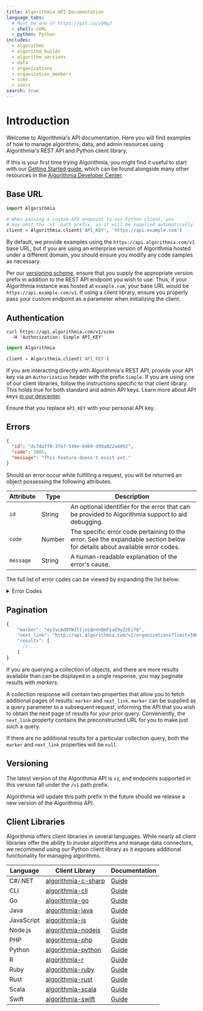 ```yaml
---
title: Algorithmia API Documentation
language_tabs:
  # Must be one of https://git.io/vQNgJ
  - shell: cURL
  - python: Python
includes:
  - algorithms
  - algorithm_builds
  - algorithm_versions
  - data
  - organizations
  - organization_members
  - scms
  - users 
search: true
---
```

# Introduction

Welcome to Algorithmia's API documentation. Here you will find examples of how to manage algorithms, data, and admin resources using Algorithmia's REST API and Python client library.

If this is your first time trying Algorithmia, you might find it useful to start with our [Getting Started guide](/getting-started), which can be found alongside many other resources in the [Algorithmia Developer Center](/developers).

## Base URL

```python
import Algorithmia

# When passing a custom API endpoint to our Python client, you 
# may omit the `v1` path prefix, as it will be supplied automatically.
client = Algorithmia.client('API_KEY', 'https://api.example.com')
```

By default, we provide examples using the `https://api.algorithmia.com/v1` base URL, but if you are using an enterprise version of Algorithmia hosted under a different domain, you should ensure you modify any code samples as necessary.

Per our [versioning scheme](#versioning), ensure that you supply the appropriate version prefix in addition to the REST API endpoint you wish to use. Thus, if your Algorithmia instance was hosted at `example.com`, your base URL would be `https://api.example.com/v1`. If using a client library, ensure you properly pass your custom endpoint as a parameter when initializing the client.

## Authentication

```shell
curl https://api.algorithmia.com/v1/scms
  -H 'Authorization: Simple API_KEY'
```

```python
import Algorithmia

client = Algorithmia.client('API_KEY')
```


If you are interacting directly with Algorithmia's REST API, provide your API key via an `Authorization` header with the prefix `Simple`. If you are using one of our client libraries, follow the instructions specific to that client library. This holds true for both standard and admin API keys. Learn more about API keys [in our devcenter](/developers/platform/customizing-api-keys).

<aside class="notice">
Ensure that you replace <code>API_KEY</code> with your personal API key.
</aside>

## Errors

```json
{
  "id": "dc7daff0-37e7-549e-b469-d9da822a4092",
  "code": 5005,
  "message": "This feature doesn't exist yet."
}
```

Should an error occur while fulfilling a request, you will be returned an object possessing the following attributes. 

|Attribute|Type|Description|
|-|-|-|
|`id`|String|An optional identifier for the error that can be provided to Algorithmia support to aid debugging.|
|`code`|Number|The specific error code pertaining to the error. See the expandable section below for details about available error codes.|
|`message`|String|A human-readable explanation of the error's cause.|

The full list of error codes can be viewed by expanding the list below:

<details>
  <summary>Error Codes</summary>
  <table>
    <thead>
      <tr>
        <th>Code</th>
        <th>Description</th>
      </tr>
    </thead>
    <tbody>
      <tr><td>1000</td><td>The requested algorithm was not found.</td></tr>
      <tr><td>1001</td><td>An algorithm with the requested name does not exist.</td></tr>
      <tr><td>1002</td><td>An algorithm with the requested name already exists.</td></tr>
      <tr><td>1003</td><td>The package set does not exist.</td></tr>
      <tr><td>1004</td><td>The package set build doest not exist.</td></tr>
      <tr><td>1005</td><td>The package does not exist.</td></tr>
      <tr><td>1006</td><td>Unable to update package set.</td></tr>
      <tr><td>1007</td><td>Version already published. Please compile your algorithm.</td></tr>
      <tr><td>1008</td><td>Failed to create algorithm on backing SCM.</td></tr>
      <tr><td>1009</td><td>An algorithm with the requested ID does not exist.</td></tr>
      <tr><td>2001</td><td>Caller is not authorized to perform the operation.</td></tr>
      <tr><td>2002</td><td>Unknown or invalid API key.</td></tr>
      <tr><td>2011</td><td>A package with that name already exists.</td></tr>
      <tr><td>2012</td><td>Invalid build status.</td></tr>
      <tr><td>2013</td><td>Invalid JSON.</td></tr>
      <tr><td>2014</td><td>Invalid build image.</td></tr>
      <tr><td>2015</td><td>Invalid request.</td></tr>
      <tr><td>2016</td><td>Invalid JSON for package set contents.</td></tr>
      <tr><td>2017</td><td>The status is invalid or the operation is not valid for a package set with its status.</td></tr>
      <tr><td>2018</td><td>Request body is invalid, missing field: 'owner'.</td></tr>
      <tr><td>3000</td><td>The requested user was not found.</td></tr>
      <tr><td>3001</td><td>Malformed user JSON in request.</td></tr>
      <tr><td>3003</td><td>The username is already taken.</td></tr>
      <tr><td>3004</td><td>The email address is already taken by a different username.</td></tr>
      <tr><td>3005</td><td>Not all required fields have been provided.</td></tr>
      <tr><td>3007</td><td>The username in the request body does not match the username in the request path.</td></tr>
      <tr><td>3008</td><td>Updating the email of a user is not allowed.</td></tr>
      <tr><td>3009</td><td>Invalid sign-up form.</td></tr>
      <tr><td>3010</td><td>Invalid JSON to create a package.</td></tr>
      <tr><td>3100</td><td>The requested organization was not found.</td></tr>
      <tr><td>3101</td><td>An organization already exists with this name.</td></tr>
      <tr><td>3102</td><td>Unable to remove the last owner of an organization.</td></tr>
      <tr><td>3104</td><td>Failed to reserve an organization user while adding an organization.</td></tr>
      <tr><td>3103</td><td>Malformed organization JSON in request.</td></tr>
      <tr><td>3105</td><td>Favicon cannot exceed maximum size.</td></tr>
      <tr><td>3106</td><td>Invalid file to upload.</td></tr>
      <tr><td>3107</td><td>Logo cannot exceed maximum size.</td></tr>
      <tr><td>4001</td><td>The request algorithm language is not known.</td></tr>
      <tr><td>4002</td><td>The requested algorithm language does not support this feature.</td></tr>
      <tr><td>4003</td><td>Malformed package set JSON in request.</td></tr>
      <tr><td>4004</td><td>The requested machine type is not supported.</td></tr>
      <tr><td>4005</td><td>A package set with the requested name already exists.</td></tr>
      <tr><td>4006</td><td>A package set with the requested name does not exist.</td></tr>
      <tr><td>4007</td><td>The package set contents contain duplicate items.</td></tr>
      <tr><td>4008</td><td>The SCM OAuth token was not found.</td></tr>
      <tr><td>4009</td><td>The SCM configuration was not found.</td></tr>
      <tr><td>4010</td><td>Required parameter start_date or end_date is missing.</td></tr>
      <tr><td>4011</td><td>Only algorithms backed with the internal SCM can modify code through Algorithmia APIs.</td></tr>
      <tr><td>4012</td><td>Internal SCM does not support webhooks.</td></tr>
      <tr><td>4020</td><td>The provided SCM configuration is invalid.</td></tr>
      <tr><td>4021</td><td>Malformed update SCM payload.</td></tr>
      <tr><td>4040</td><td>Unable to delete SCM configuration.</td></tr>
      <tr><td>4041</td><td>Unable to perform specified action on the default SCM.</td></tr>
      <tr><td>4042</td><td>Unable to perform specified action on a disabled SCM.</td></tr>
      <tr><td>4043</td><td>Unable to delete SCM configuration in use.</td></tr>
      <tr><td>4044</td><td>Duplicate SCM exists that has the same id or matches provider, OAuth client ID, and web URL.</td></tr>
      <tr><td>4045</td><td>Unable to modify the referenced SCM configuration.</td></tr>
      <tr><td>4050</td><td>Unable to start OAuth flow.</td></tr>
      <tr><td>4051</td><td>Unable to finish OAuth flow.</td></tr>
      <tr><td>4070</td><td>Webhook payload malformed.</td></tr>
      <tr><td>4080</td><td>SCM provider is not authorized.</td></tr>
      <tr><td>4084</td><td>Failed communicating with SCM.</td></tr>
      <tr><td>5001</td><td>There was an internal error.</td></tr>
      <tr><td>5002</td><td>Invalid marker used.</td></tr>
      <tr><td>5003</td><td>Limit must be between 1 and the system-configured page size limit.</td></tr>
      <tr><td>5004</td><td>Requested configuration entry could not be found.</td></tr>
      <tr><td>5005</td><td>Feature not implemented.</td></tr>
      <tr><td>6001</td><td>The request is invalid.</td></tr>
      <tr><td>7000</td><td>Request ID was not found.</td></tr>
    </tbody>
  </table>
</details>

## Pagination

```js
{
    "marker": "eyJvcmdOYW1lIjoiQnVnQmFzaE9yZzEifQ",
    "next_link": "http://api.algorithmia.com/v1/organizations?limit=50&marker=eyJvcmdOYW1lIjoiQnVnQmFzaE9yZzEifQ",
    "results": [
      // ...
    ]
}
```

If you are querying a collection of objects, and there are more results available than can be displayed in a single response, you may paginate results with *markers*.

A collection response will contain two properties that allow you to fetch additional pages of results: `marker` and `next_link`. `marker` can be supplied as a query parameter to a subsequent request, informing the API that you wish to obtain the next page of results for your prior query. Conveniently, the `next_link` property contains the preconstructed URL for you to make just such a query.

If there are no additional results for a particular collection query, both the `marker` and `next_link` properties will be `null`.

## Versioning

The latest version of the Algorithmia API is `v1`, and endpoints supported in this version fall under the `/v1` path prefix.

Algorithmia will update this path prefix in the future should we release a new version of the Algorithmia API.

## Client Libraries

Algorithmia offers client libraries in several languages. While nearly all client libraries offer the ability to invoke algorithms and manage data connectors, we recommend using our Python client library as it exposes additional functionality for managing algorithms.

|Language|Client Library|Documentation|
|-|-|-|
|C#/.NET|[algorithmia-c-sharp](https://github.com/algorithmiaio/algorithmia-c-sharp)|[Guide](/developers/clients/c_sharp_net)|
|CLI|[algorithmia-cli](https://github.com/algorithmiaio/algorithmia-cli)|[Guide](/developers/clients/cli)|
|Go|[algorithmia-go](https://github.com/algorithmiaio/algorithmia-go)|[Guide](/developers/clients/go)|
|Java|[algorithmia-java](https://github.com/algorithmiaio/algorithmia-java)|[Guide](/developers/clients/java)|
|JavaScript|[algorithmia-js](https://github.com/algorithmiaio/algorithmia-js)|[Guide](/developers/clients/javascript)|
|Node.js|[algorithmia-nodejs](https://github.com/algorithmiaio/algorithmia-nodejs)|[Guide](/developers/clients/node)|
|PHP|[algorithmia-php](https://github.com/algorithmiaio/algorithmia-php)|[Guide](/developers/clients/php)|
|Python|[algorithmia-python](https://github.com/algorithmiaio/algorithmia-python)|[Guide](/developers/clients/python)|
|R|[algorithmia-r](https://github.com/algorithmiaio/algorithmia-r)|[Guide](/developers/clients/r)|
|Ruby|[algorithmia-ruby](https://github.com/algorithmiaio/algorithmia-ruby)|[Guide](/developers/clients/ruby)|
|Rust|[algorithmia-rust](https://github.com/algorithmiaio/algorithmia-rust)|[Guide](/developers/clients/rust)|
|Scala|[algorithmia-scala](https://github.com/algorithmiaio/algorithmia-scala)|[Guide](/developers/clients/scala)|
|Swift|[algorithmia-swift](https://github.com/algorithmiaio/algorithmia-swift)|[Guide](/developers/clients/swift)|
